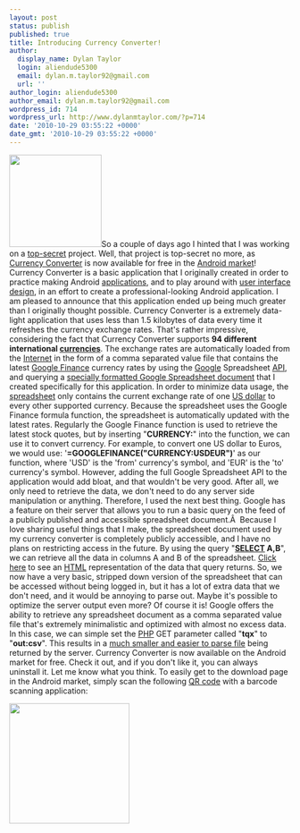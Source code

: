 ```yaml
---
layout: post
status: publish
published: true
title: Introducing Currency Converter!
author:
  display_name: Dylan Taylor
  login: aliendude5300
  email: dylan.m.taylor92@gmail.com
  url: ''
author_login: aliendude5300
author_email: dylan.m.taylor92@gmail.com
wordpress_id: 714
wordpress_url: http://www.dylanmtaylor.com/?p=714
date: '2010-10-29 03:55:22 +0000'
date_gmt: '2010-10-29 03:55:22 +0000'
---
```

<p><a href="http://www.dylanmtaylor.com/wp-content/uploads/2010/10/logo-gold-2.png"><img class="alignleft size-full wp-image-716" title="Currency Converter Logo" src="http://www.dylanmtaylor.com/wp-content/uploads/2010/10/logo-gold-2.png" alt="" width="165" height="165" /></a>So a couple of days ago I hinted that I was working on a <a class="zem_slink" title="Classified information" rel="wikipedia" href="http://en.wikipedia.org/wiki/Classified_information">top-secret</a> project. Well, that project is top-secret no more, as <a class="zem_slink" title="Exchange rate" rel="wikipedia" href="http://en.wikipedia.org/wiki/Exchange_rate">Currency Converter</a> is now available for free in the <a class="zem_slink" title="Android Market" rel="homepage" href="http://www.android.com/market/">Android market</a>! Currency Converter is a basic application that I originally created in order to practice making Android <a class="zem_slink" title="Application software" rel="wikipedia" href="http://en.wikipedia.org/wiki/Application_software">applications</a>, and to play around with <a class="zem_slink" title="User interface design" rel="wikipedia" href="http://en.wikipedia.org/wiki/User_interface_design">user interface design</a>, in an effort to create a professional-looking Android application. I am pleased to announce that this application ended up being much greater than I originally thought possible. Currency Converter is a extremely data-light application that uses less than 1.5 kilobytes of data every time it refreshes the currency exchange rates. That's rather impressive, considering the fact that Currency Converter supports <strong>94 different international <a class="zem_slink" title="Currency" rel="wikipedia" href="http://en.wikipedia.org/wiki/Currency">currencies</a></strong>. The exchange rates are automatically loaded from the <a class="zem_slink" title="Internet" rel="wikipedia" href="http://en.wikipedia.org/wiki/Internet">Internet</a> in the form of a comma separated value file that contains the latest <a class="zem_slink" title="Google Finance" rel="wikipedia" href="http://en.wikipedia.org/wiki/Google_Finance">Google Finance</a> currency rates by using the <a class="zem_slink" title="Google" rel="homepage" href="http://google.com">Google</a> Spreadsheet <a class="zem_slink" title="Application programming interface" rel="wikipedia" href="http://en.wikipedia.org/wiki/Application_programming_interface">API</a>, and querying a <a href="https://spreadsheets.google.com/ccc?key=0Aj41QC-LDaHudEFWdk9CTTBLVGQ1ZWlXWmdGRW1fWkE&amp;hl=en">specially formatted Google Spreadsheet document</a> that I created specifically for this application. In order to minimize data usage, the <a class="zem_slink" title="Spreadsheet" rel="wikipedia" href="http://en.wikipedia.org/wiki/Spreadsheet">spreadsheet</a> only contains the current exchange rate of one <a class="zem_slink" title="U.S. Dollar (USD)" rel="wikinvest" href="http://www.wikinvest.com/concept/U.S._Dollar_%28USD%29">US dollar</a> to every other supported currency. Because the spreadsheet uses the Google Finance formula function, the spreadsheet is automatically updated with the latest rates. Regularly the Google Finance function is used to retrieve the latest stock quotes, but by inserting "<strong>CURRENCY:</strong>" into the function, we can use it to convert currency. For example, to convert one US dollar to Euros, we would use: '<strong>=GOOGLEFINANCE("CURRENCY:USDEUR")</strong>' as our function, where 'USD' is the 'from' currency's symbol, and 'EUR' is the 'to' currency's symbol. However, adding the full Google Spreadsheet API to the application would add bloat, and that wouldn't be very good. After all, we only need to retrieve the data, we don't need to do any server side manipulation or anything. Therefore, I used the next best thing. Google has a feature on their server that allows you to run a basic query on the feed of a publicly published and accessible spreadsheet document.Â  Because I love sharing useful things that I make, the spreadsheet document used by my currency converter is completely publicly accessible, and I have no plans on restricting access in the future. By using the query "<strong><a class="zem_slink" title="Select (SQL)" rel="wikipedia" href="http://en.wikipedia.org/wiki/Select_%28SQL%29">SELECT</a> A,B</strong>", we can retrieve all the data in columns A and B of the spreadsheet. <a href="http://spreadsheets.google.com/tq?tqx=out:html&amp;tq=select%20A,B&amp;key=0Aj41QC-LDaHudEFWdk9CTTBLVGQ1ZWlXWmdGRW1fWkE">Click here</a> to see an <a class="zem_slink" title="HTML" rel="wikipedia" href="http://en.wikipedia.org/wiki/HTML">HTML</a> representation of the data that query returns. So, we now have a very basic, stripped down version of the spreadsheet that can be accessed without being logged in, but it has a lot of extra data that we don't need, and it would be annoying to parse out. Maybe it's possible to optimize the server output even more? Of course it is! Google offers the ability to retrieve any spreadsheet document as a comma separated value file that's extremely minimalistic and optimized with almost no excess data. In this case, we can simple set the <a class="zem_slink" title="PHP" rel="wikipedia" href="http://en.wikipedia.org/wiki/PHP">PHP</a> GET parameter called "<strong>tqx</strong>" to "<strong>out:csv</strong>". This results in a <a href="http://www.google.com/url?q=http%3A%2F%2Fspreadsheets.google.com%2Ftq%3Ftqx%3Dout%3Acsv%26tq%3Dselect%2520A%2CB%26key%3D0Aj41QC-LDaHudEFWdk9CTTBLVGQ1ZWlXWmdGRW1fWkE">much smaller and easier to parse file</a> being returned by the server. Currency Converter is now available on the Android market for free. Check it out, and if you don't like it, you can always uninstall it. Let me know what you think. To easily get to the download page in the Android market, simply scan the following <a class="zem_slink" title="QR code" rel="homepage" href="http://www.fastcompany.com/1585822/business-card-just-scan-my-qr-code">QR code</a><span class="zem_slink"> with a barcode scanning application</span>:</p>
<p><a href="http://market.android.com/details?id=com.dylantaylor.currconv"><img class="alignleft size-full wp-image-723" title="Currency Converter QR Code (Small)" src="http://www.dylanmtaylor.com/wp-content/uploads/2010/10/qrcode1.png" alt="" width="215" height="215" /></a></p>
